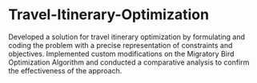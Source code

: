 # Travel-Itinerary-Optimization
Developed a solution for travel itinerary optimization by formulating and coding the problem with a precise representation of constraints and objectives. Implemented custom modifications on the Migratory Bird Optimization Algorithm and conducted a comparative analysis to confirm the effectiveness of the approach. 
